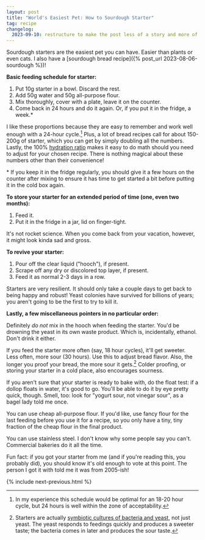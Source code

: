 ```yaml
---
layout: post
title: "World's Easiest Pet: How to Sourdough Starter"
tag: recipe
changelog:
  2023-09-10: restructure to make the post less of a story and more of a reference.
---
```


Sourdough starters are the easiest pet you can have. Easier than plants or even cats. I also have a [sourdough bread recipe]({% post_url 2023-08-06-sourdough %})!

**Basic feeding schedule for starter:**

1. Put 10g starter in a bowl. Discard the rest.
2. Add 50g water and 50g all-purpose flour.
3. Mix thoroughly, cover with a plate, leave it on the counter.
4. Come back in 24 hours and do it again. Or, if you put it in the fridge, a week.*

I like these proportions because they are easy to remember and work well enough with a 24-hour cycle.[^1] Plus, a lot of bread recipes call for about 150-200g of starter, which you can get by simply doubling all the numbers. Lastly, the 100% [hydration ratio](https://www.kingarthurbaking.com/blog/2023/01/11/bread-hydration) makes it easy to do math should you need to adjust for your chosen recipe. There is nothing magical about these numbers other than their convenience!

\* If you keep it in the fridge regularly, you should give it a few hours on the counter after mixing to ensure it has time to get started a bit before putting it in the cold box again.

**To store your starter for an extended period of time (one, even two months):**

1. Feed it.
2. Put it in the fridge in a jar, lid on finger-tight.

It's not rocket science. When you come back from your vacation, however, it might look kinda sad and gross.

**To revive your starter:**

1. Pour off the clear liquid ("hooch"), if present.
2. Scrape off any dry or discolored top layer, if present.
3. Feed it as normal 2-3 days in a row.

Starters are very resilient. It should only take a couple days to get back to being happy and robust! Yeast colonies have survived for billions of years; you aren't going to be the first to try to kill it.

**Lastly, a few miscellaneous pointers in no particular order:**

Definitely _do not_ mix in the hooch when feeding the starter. You'd be drowning the yeast in its own waste product. Which is, incidentally, ethanol. Don't drink it either.

If you feed the starter more often (say, 18 hour cycles), it'll get sweeter. Less often, more sour (30 hours). Use this to adjust bread flavor. Also, the longer you proof your bread, the more sour it gets.[^2] Colder proofing, or storing your starter in a cold place, also encourages sourness.

If you aren't sure that your starter is ready to bake with, do the float test: if a dollop floats in water, it's good to go. You'll be able to do it by eye pretty quick, though. Smell, too: look for "yogurt sour, not vinegar sour", as a bagel lady told me once.

You can use cheap all-purpose flour. If you'd like, use fancy flour for the last feeding before you use it for a recipe, so you only have a tiny, tiny fraction of the cheap flour in the final product.

You can use stainless steel. I don't know why some people say you can't. Commercial bakeries do it all the time.

Fun fact: if you got your starter from me (and if you're reading this, you probably did), you should know it's old enough to vote at this point. The person I got it with told me it was from 2005-ish!

{% include next-previous.html %}

[^1]: In my experience this schedule would be optimal for an 18-20 hour cycle, but 24 hours is well within the zone of acceptability.
[^2]: Starters are actually [symbiotic cultures of bacteria and yeast](https://en.wikipedia.org/wiki/SCOBY), not just yeast. The yeast responds to feedings quickly and produces a sweeter taste; the bacteria comes in later and produces the sour taste.
